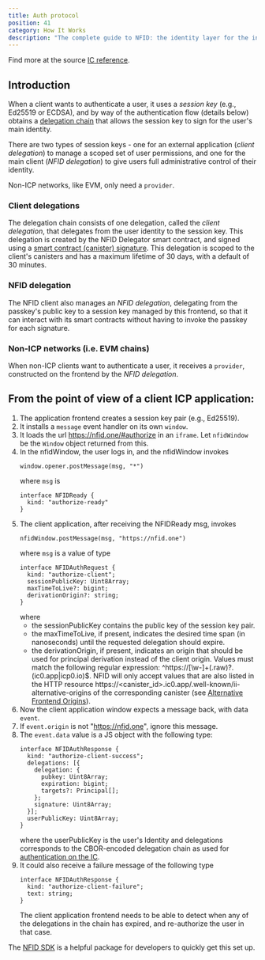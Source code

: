 ```yaml
---
title: Auth protocol
position: 41
category: How It Works
description: "The complete guide to NFID: the identity layer for the internet."
---
```

<div class="-mt-4"><p class="text-gray-600 dark:text-gray-400">Find more at the source <a href="https://internetcomputer.org/docs/current/references/ii-spec#client-authentication-protocol">IC reference</a>.

## Introduction
When a client wants to authenticate a user, it uses a *session key* (e.g., Ed25519 or ECDSA), and by way of the authentication flow (details below) obtains a [delegation chain](https://internetcomputer.org/docs/current/references/ic-interface-spec/#certification-delegation) that allows the session key to sign for the user's main identity.

There are two types of session keys - one for an external application (*client delegation*) to manage a scoped set of user permissions, and one for the main client (*NFID delegation*) to give users full administrative control of their identity.

Non-ICP networks, like EVM, only need a `provider`.

### Client delegations
The delegation chain consists of one delegation, called the *client delegation*, that delegates from the user identity to the session key. This delegation is created by the NFID Delegator smart contract, and signed using a [smart contract (canister) signature](https://hydra.dfinity.systems/latest/dfinity-ci-build/ic-ref.pr-319/interface-spec/1/index.html#canister-signatures). This delegation is scoped to the client's canisters and has a maximum lifetime of 30 days, with a default of 30 minutes.

### NFID delegation
The NFID client also manages an *NFID delegation*, delegating from the passkey's public key to a session key managed by this frontend, so that it can interact with its smart contracts without having to invoke the passkey for each signature.

### Non-ICP networks (i.e. EVM chains)
When non-ICP clients want to authenticate a user, it receives a `provider`, constructed on the frontend by the *NFID delegation*.

## From the point of view of a client ICP application:
1. The application frontend creates a session key pair (e.g., Ed25519).
2. It installs a `message` event handler on its own `window`.
3. It loads the url https://nfid.one/#authorize in an `iframe`. Let `nfidWindow` be the `Window` object returned from this.
4. In the nfidWindow, the user logs in, and the nfidWindow invokes
    ```
    window.opener.postMessage(msg, "*")
    ```
    where `msg` is
    ```
    interface NFIDReady {
      kind: "authorize-ready"
    }
    ```
5. The client application, after receiving the NFIDReady msg, invokes
    ```
    nfidWindow.postMessage(msg, "https://nfid.one")
    ```
    where `msg` is a value of type
    ```
    interface NFIDAuthRequest {
      kind: "authorize-client";
      sessionPublicKey: Uint8Array;
      maxTimeToLive?: bigint;
      derivationOrigin?: string;
    }
    ```
    where
    - the sessionPublicKey contains the public key of the session key pair.
    - the maxTimeToLive, if present, indicates the desired time span (in nanoseconds) until the requested delegation should expire.
    - the derivationOrigin, if present, indicates an origin that should be used for principal derivation instead of the client origin. Values must match the following regular expression: ^https:\/\/[\w-]+(\.raw)?\.(ic0\.app|icp0\.io)$. NFID will only accept values that are also listed in the HTTP resource https://<canister_id>.ic0.app/.well-known/ii-alternative-origins of the corresponding canister (see [Alternative Frontend Origins](https://internetcomputer.org/docs/current/references/ii-spec#alternative-frontend-origins)).
6. Now the client application window expects a message back, with data `event`.
7. If `event.origin` is not "https://nfid.one", ignore this message.
8. The `event.data` value is a JS object with the following type:
    ```
    interface NFIDAuthResponse {
      kind: "authorize-client-success";
      delegations: [{
        delegation: {
          pubkey: Uint8Array;
          expiration: bigint;
          targets?: Principal[];
        };
        signature: Uint8Array;
      }];
      userPublicKey: Uint8Array;
    }
    ```
    where the userPublicKey is the user's Identity and delegations corresponds to the CBOR-encoded delegation chain as used for [authentication on the IC](https://internetcomputer.org/docs/current/references/ic-interface-spec#authentication).
9. It could also receive a failure message of the following type
    ```
    interface NFIDAuthResponse {
      kind: "authorize-client-failure";
      text: string;
    }
    ```
    The client application frontend needs to be able to detect when any of the delegations in the chain has expired, and re-authorize the user in that case.

The [NFID SDK](../integration/quickstart) is a helpful package for developers to quickly get this set up.